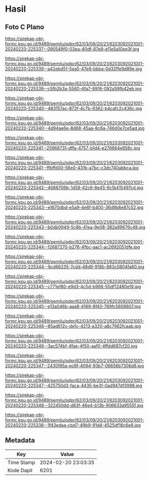 # Hasil

## Foto C Plano

https://sirekap-obj-formc.kpu.go.id/9489/pemilu/pdpr/62/03/09/20/21/6203092021001-20240220-225337--090549f0-03ea-40df-87e9-e11e5a10ee3f.jpg

https://sirekap-obj-formc.kpu.go.id/9489/pemilu/pdpr/62/03/09/20/21/6203092021001-20240220-225339--a42ebd51-5ea5-47e9-bbba-0d32ffe9d89e.jpg

https://sirekap-obj-formc.kpu.go.id/9489/pemilu/pdpr/62/03/09/20/21/6203092021001-20240220-225339--c5fb2b3a-5560-4fa7-8916-092a59fb42eb.jpg

https://sirekap-obj-formc.kpu.go.id/9489/pemilu/pdpr/62/03/09/20/21/6203092021001-20240220-225340--483157ac-872f-4c7b-9382-b4cafc2c436c.jpg

https://sirekap-obj-formc.kpu.go.id/9489/pemilu/pdpr/62/03/09/20/21/6203092021001-20240220-225340--4d94ae6e-8d68-45aa-8c6a-746d0e7ce5ad.jpg

https://sirekap-obj-formc.kpu.go.id/9489/pemilu/pdpr/62/03/09/20/21/6203092021001-20240220-225341--25968731-dffa-4757-b1d4-e276864e858c.jpg

https://sirekap-obj-formc.kpu.go.id/9489/pemilu/pdpr/62/03/09/20/21/6203092021001-20240220-225341--ffbffd00-56e0-431b-a7bc-c3dc740abbca.jpg

https://sirekap-obj-formc.kpu.go.id/9489/pemilu/pdpr/62/03/09/20/21/6203092021001-20240220-225342--4066706b-1d58-42c6-8e45-6c1b415497cd.jpg

https://sirekap-obj-formc.kpu.go.id/9489/pemilu/pdpr/62/03/09/20/21/6203092021001-20240220-225343--e1670dbd-e5a9-4e6f-b400-36d9b8e87c52.jpg

https://sirekap-obj-formc.kpu.go.id/9489/pemilu/pdpr/62/03/09/20/21/6203092021001-20240220-225343--b0db0949-5c8b-41ea-9e08-382a99676c48.jpg

https://sirekap-obj-formc.kpu.go.id/9489/pemilu/pdpr/62/03/09/20/21/6203092021001-20240220-225344--f2687270-b276-4fbc-aac1-ac2692051dfe.jpg

https://sirekap-obj-formc.kpu.go.id/9489/pemilu/pdpr/62/03/09/20/21/6203092021001-20240220-225344--9cd66235-7cdd-48d9-918b-883c0804fa60.jpg

https://sirekap-obj-formc.kpu.go.id/9489/pemilu/pdpr/62/03/09/20/21/6203092021001-20240220-225345--c771ef80-e9d3-4c5d-b968-50df12480e19.jpg

https://sirekap-obj-formc.kpu.go.id/9489/pemilu/pdpr/62/03/09/20/21/6203092021001-20240220-225345--e13a046b-aaa8-4169-8f40-789fc5608807.jpg

https://sirekap-obj-formc.kpu.go.id/9489/pemilu/pdpr/62/03/09/20/21/6203092021001-20240220-225346--85ad612c-de1c-4213-a320-a8c7962fcaab.jpg

https://sirekap-obj-formc.kpu.go.id/9489/pemilu/pdpr/62/03/09/20/21/6203092021001-20240220-225346--3ac574bf-4fae-4f50-aaf0-4ffdd687cf20.jpg

https://sirekap-obj-formc.kpu.go.id/9489/pemilu/pdpr/62/03/09/20/21/6203092021001-20240220-225347--2430f85a-ec6f-4094-93b7-06656b7306d6.jpg

https://sirekap-obj-formc.kpu.go.id/9489/pemilu/pdpr/62/03/09/20/21/6203092021001-20240220-225347--425750d3-faca-4435-be3f-0ad947df3998.jpg

https://sirekap-obj-formc.kpu.go.id/9489/pemilu/pdpr/62/03/09/20/21/6203092021001-20240220-225348--322450dd-d83f-46e4-b13b-906633a9555f.jpg

https://sirekap-obj-formc.kpu.go.id/9489/pemilu/pdpr/62/03/09/20/21/6203092021001-20240220-225338--1f43edaa-cbd7-49b9-91d4-4525df16c6e8.jpg


## Metadata

| Key        | Value               |
| ---------- | ------------------- |
| Time Stamp | 2024-02-20 23:03:35 |
| Kode Dapil | 6201                |



